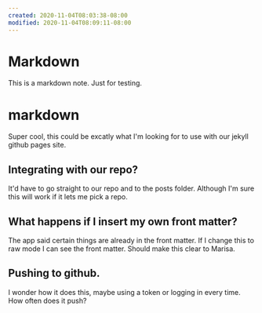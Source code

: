 ```yaml
---
created: 2020-11-04T08:03:38-08:00
modified: 2020-11-04T08:09:11-08:00
---
```


# Markdown

This is a markdown note. Just for testing. 

# markdown
Super cool, this could be excatly what I'm looking for to use with our jekyll github pages site. 

## Integrating with our repo?
It'd have to go straight to our repo and to the posts folder. Although I'm sure this will work if it lets me pick a repo. 

## What happens if I insert my own front matter?
The app said certain things are already in the front matter. If I change this to raw mode I can see the front matter. Should make this clear to Marisa.

## Pushing to github.
I wonder how it does this, maybe using a token or logging in every time. How often does it push?